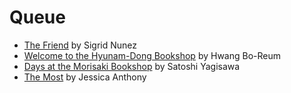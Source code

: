 # Queue

* [The Friend](https://www.goodreads.com/book/show/40164365-the-friend) by Sigrid Nunez
* [Welcome to the Hyunam-Dong Bookshop](https://www.goodreads.com/book/show/133938826-welcome-to-the-hyunam-dong-bookshop) by Hwang Bo-Reum
* [Days at the Morisaki Bookshop](https://www.goodreads.com/book/show/62047992-days-at-the-morisaki-bookshop) by Satoshi Yagisawa
* [The Most](https://www.goodreads.com/book/show/201626978-the-most) by Jessica Anthony
